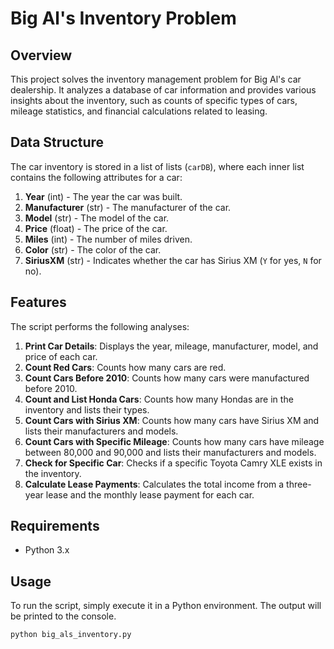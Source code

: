 # Big Al's Inventory Problem

## Overview

This project solves the inventory management problem for Big Al's car dealership. It analyzes a database of car information and provides various insights about the inventory, such as counts of specific types of cars, mileage statistics, and financial calculations related to leasing.

## Data Structure

The car inventory is stored in a list of lists (`carDB`), where each inner list contains the following attributes for a car:

1. **Year** (int) - The year the car was built.
2. **Manufacturer** (str) - The manufacturer of the car.
3. **Model** (str) - The model of the car.
4. **Price** (float) - The price of the car.
5. **Miles** (int) - The number of miles driven.
6. **Color** (str) - The color of the car.
7. **SiriusXM** (str) - Indicates whether the car has Sirius XM (`Y` for yes, `N` for no).

## Features

The script performs the following analyses:

1. **Print Car Details**: Displays the year, mileage, manufacturer, model, and price of each car.
2. **Count Red Cars**: Counts how many cars are red.
3. **Count Cars Before 2010**: Counts how many cars were manufactured before 2010.
4. **Count and List Honda Cars**: Counts how many Hondas are in the inventory and lists their types.
5. **Count Cars with Sirius XM**: Counts how many cars have Sirius XM and lists their manufacturers and models.
6. **Count Cars with Specific Mileage**: Counts how many cars have mileage between 80,000 and 90,000 and lists their manufacturers and models.
7. **Check for Specific Car**: Checks if a specific Toyota Camry XLE exists in the inventory.
8. **Calculate Lease Payments**: Calculates the total income from a three-year lease and the monthly lease payment for each car.

## Requirements

- Python 3.x

## Usage

To run the script, simply execute it in a Python environment. The output will be printed to the console.

```bash
python big_als_inventory.py

